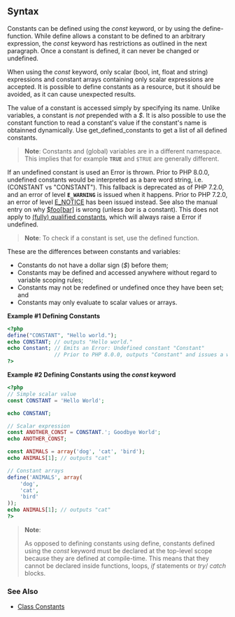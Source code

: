 Syntax
------

Constants can be defined using the *const* keyword, or by using the
<span class="function">define</span>-function. While <span
class="function">define</span> allows a constant to be defined to an
arbitrary expression, the *const* keyword has restrictions as outlined
in the next paragraph. Once a constant is defined, it can never be
changed or undefined.

When using the *const* keyword, only scalar (<span
class="type">bool</span>, <span class="type">int</span>, <span
class="type">float</span> and <span class="type">string</span>)
expressions and constant <span class="type">array</span>s containing
only scalar expressions are accepted. It is possible to define constants
as a <span class="type">resource</span>, but it should be avoided, as it
can cause unexpected results.

The value of a constant is accessed simply by specifying its name.
Unlike variables, a constant is *not* prepended with a *$*. It is also
possible to use the <span class="function">constant</span> function to
read a constant's value if the constant's name is obtainned dynamically.
Use <span class="function">get\_defined\_constants</span> to get a list
of all defined constants.

> **Note**: <span class="simpara"> Constants and (global) variables are
> in a different namespace. This implies that for example **`TRUE`** and
> `$TRUE` are generally different. </span>

If an undefined constant is used an <span class="classname">Error</span>
is thrown. Prior to PHP 8.0.0, undefined constants would be interpreted
as a bare word <span class="type">string</span>, i.e. (CONSTANT vs
"CONSTANT"). This fallback is deprecated as of PHP 7.2.0, and an error
of level **`E_WARNING`** is issued when it happens. Prior to PHP 7.2.0,
an error of level
<a href="/ref/errorfunc.html" class="link">E_NOTICE</a> has been issued
instead. See also the manual entry on why
<a href="/language/types/array.html#language.types.array.foo-bar" class="link">$foo[bar]</a>
is wrong (unless *bar* is a constant). This does not apply to
<a href="/language/namespaces/rules.html" class="link">(fully) qualified constants</a>,
which will always raise a <span class="classname">Error</span> if
undefined.

> **Note**: <span class="simpara"> To check if a constant is set, use
> the <span class="function">defined</span> function. </span>

These are the differences between constants and variables:

-   <span class="simpara"> Constants do not have a dollar sign (*$*)
    before them; </span>
-   <span class="simpara"> Constants may be defined and accessed
    anywhere without regard to variable scoping rules; </span>
-   <span class="simpara"> Constants may not be redefined or undefined
    once they have been set; and </span>
-   <span class="simpara"> Constants may only evaluate to scalar values
    or arrays. </span>

**Example \#1 Defining Constants**

``` php
<?php
define("CONSTANT", "Hello world.");
echo CONSTANT; // outputs "Hello world."
echo Constant; // Emits an Error: Undefined constant "Constant"
               // Prior to PHP 8.0.0, outputs "Constant" and issues a warning.
?>
```

**Example \#2 Defining Constants using the *const* keyword**

``` php
<?php
// Simple scalar value
const CONSTANT = 'Hello World';

echo CONSTANT;

// Scalar expression
const ANOTHER_CONST = CONSTANT.'; Goodbye World';
echo ANOTHER_CONST;

const ANIMALS = array('dog', 'cat', 'bird');
echo ANIMALS[1]; // outputs "cat"

// Constant arrays
define('ANIMALS', array(
    'dog',
    'cat',
    'bird'
));
echo ANIMALS[1]; // outputs "cat"
?>
```

> **Note**:
>
> As opposed to defining constants using <span
> class="function">define</span>, constants defined using the *const*
> keyword must be declared at the top-level scope because they are
> defined at compile-time. This means that they cannot be declared
> inside functions, loops, *if* statements or *try*/ *catch* blocks.

### See Also

-   <a href="/language/oop5/constants.html" class="link">Class Constants</a>
